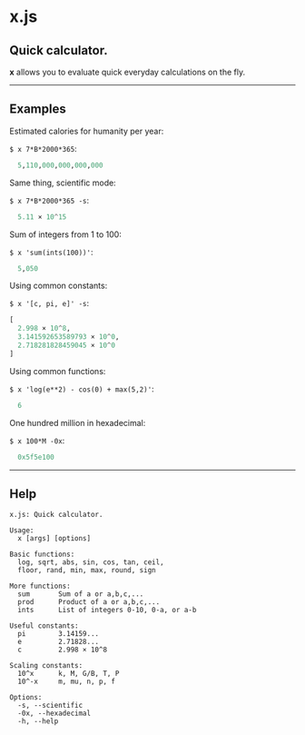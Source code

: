 <!-- GENERATED FILE. DO NOT EDIT. -->
# **x**.js
## Quick calculator.

**x** allows you to evaluate quick everyday calculations on the fly.

---

## Examples

Estimated calories for humanity per year:

`$ x 7*B*2000*365`:

```hs
  5,110,000,000,000,000
```

Same thing, scientific mode:

`$ x 7*B*2000*365 -s`:

```hs
  5.11 × 10^15
```

Sum of integers from 1 to 100:

`$ x 'sum(ints(100))'`:

```hs
  5,050
```

Using common constants:

`$ x '[c, pi, e]' -s`:

```hs
[
  2.998 × 10^8,
  3.141592653589793 × 10^0,
  2.718281828459045 × 10^0
]
```

Using common functions:

`$ x 'log(e**2) - cos(0) + max(5,2)'`:

```hs
  6
```

One hundred million in hexadecimal:

`$ x 100*M -0x`:

```hs
  0x5f5e100
```

---

## Help
```
x.js: Quick calculator.

Usage:
  x [args] [options]

Basic functions:
  log, sqrt, abs, sin, cos, tan, ceil,
  floor, rand, min, max, round, sign

More functions:
  sum       Sum of a or a,b,c,...
  prod      Product of a or a,b,c,...
  ints      List of integers 0-10, 0-a, or a-b

Useful constants:
  pi        3.14159...
  e         2.71828...
  c         2.998 × 10^8

Scaling constants:
  10^x      k, M, G/B, T, P
  10^-x     m, mu, n, p, f

Options:
  -s, --scientific
  -0x, --hexadecimal
  -h, --help
```
